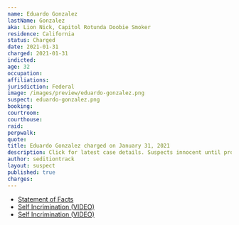 ```yaml
---
name: Eduardo Gonzalez
lastName: Gonzalez
aka: Lion Nick, Capitol Rotunda Doobie Smoker
residence: California
status: Charged
date: 2021-01-31
charged: 2021-01-31
indicted:
age: 32
occupation:
affiliations:
jurisdiction: Federal
image: /images/preview/eduardo-gonzalez.png
suspect: eduardo-gonzalez.png
booking:
courtroom:
courthouse:
raid:
perpwalk:
quote:
title: Eduardo Gonzalez charged on January 31, 2021
description: Click for latest case details. Suspects innocent until proven guilty.
author: seditiontrack
layout: suspect
published: true
charges:
---
```

- [Statement of Facts](https://extremism.gwu.edu/sites/g/files/zaxdzs2191/f/Eduardo%20Nicolas%20Alvear%20Gonzalez-Statement%20of%20Facts.pdf)
- [Self Incrimination (VIDEO)](https://www.youtube.com/watch?v=j4PPjEMpfBA)
- [Self Incrimination (VIDEO)](https://twitter.com/RichieMcGinniss/status/1346959229022826498)
